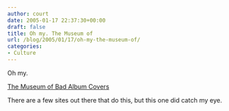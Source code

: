 ```yaml
---
author: court
date: 2005-01-17 22:37:30+00:00
draft: false
title: Oh my. The Museum of
url: /blog/2005/01/17/oh-my-the-museum-of/
categories:
- Culture
---
```


Oh my.

[The Museum of Bad Album Covers](http://www.zonicweb.net/badalbmcvrs/)

There are a few sites out there that do this, but this one did catch my eye.
